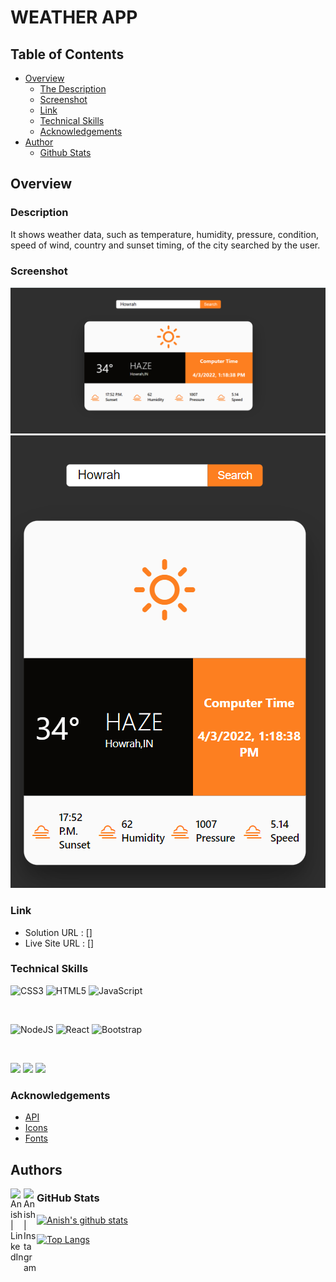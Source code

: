 # WEATHER APP

## Table of Contents

- [Overview](#overview)
  - [The Description](#description)
  - [Screenshot](#screenshot)
  - [Link](#Link)
  - [Technical Skills](#technical-skills)
  - [Acknowledgements](#acknowledgements)
- [Author](#author)
  - [Github Stats](#github-stats)

## Overview

### Description

It shows weather data, such as temperature, humidity, pressure, condition, speed of wind, country and sunset timing, of the city searched by the user.

### Screenshot

![Dekstop Design preview for Weather App](./screenshots/desktop.png)
![Mobile Design preview for Weather App](./screenshots/mobile.png)

### Link

- Solution URL : []
- Live Site URL : []

### Technical Skills

![CSS3](https://img.shields.io/badge/css3-%231572B6.svg?style=for-the-badge&logo=css3&logoColor=white)
![HTML5](https://img.shields.io/badge/html5-%23E34F26.svg?style=for-the-badge&logo=html5&logoColor=white)
![JavaScript](https://img.shields.io/badge/javascript-%23323330.svg?style=for-the-badge&logo=javascript&logoColor=%23F7DF1E)

</br>

![NodeJS](https://img.shields.io/badge/node.js-6DA55F?style=for-the-badge&logo=node.js&logoColor=white)
![React](https://img.shields.io/badge/react-%2320232a.svg?style=for-the-badge&logo=react&logoColor=%2361DAFB)
![Bootstrap](https://img.shields.io/badge/bootstrap-%23563D7C.svg?style=for-the-badge&logo=bootstrap&logoColor=white)

</br>

![](https://img.shields.io/badge/Tools-Netlify-informational?style=flat&logo=netlify&color=00C7B7)
![](https://img.shields.io/badge/Tools-Git-informational?style=flat&logo=Git&color=F05032)
![](https://img.shields.io/badge/Tools-GitHub-informational?style=flat&logo=GitHub&color=181717)

### Acknowledgements

- [API](https://openweathermap.org/current#name)
- [Icons](https://erikflowers.github.io/weather-icons/)
- [Fonts](https://fonts.google.com)

## Authors

<a href="https://www.linkedin.com/in/anish-kumar-mohanty-68a019216/"><img align="left" src="https://raw.githubusercontent.com/yushi1007/anish101/main/images/linkedin.svg" alt="Anish | LinkedIn" width="21px"/></a>
<a href="https://www.instagram.com/anish.mohanty_/"><img align="left" src="https://raw.githubusercontent.com/yushi1007/yushi1007/main/images/instagram.svg" alt="Anish | Instagram" width="21px"/></a>

### GitHub Stats

[![Anish's github stats](https://github-readme-stats.vercel.app/api?username=Anish010&show_icons=true&include_all_commits=true&count_private=true)](https://github.com/Anish010)

[![Top Langs](https://github-readme-stats.vercel.app/api/top-langs/?username=Anish010)](https://github.com/anish101)
